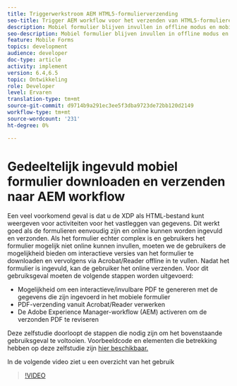 ```yaml
---
title: Triggerwerkstroom AEM HTML5-formulierverzending
seo-title: Trigger AEM workflow voor het verzenden van HTML5-formulieren
description: Mobiel formulier blijven invullen in offline modus en mobiel formulier verzenden om AEM workflow te activeren
seo-description: Mobiel formulier blijven invullen in offline modus en mobiel formulier verzenden om AEM workflow te activeren
feature: Mobile Forms
topics: development
audience: developer
doc-type: article
activity: implement
version: 6.4,6.5
topic: Ontwikkeling
role: Developer
level: Ervaren
translation-type: tm+mt
source-git-commit: d9714b9a291ec3ee5f3dba9723de72bb120d2149
workflow-type: tm+mt
source-wordcount: '231'
ht-degree: 0%

---
```



# Gedeeltelijk ingevuld mobiel formulier downloaden en verzenden naar AEM workflow

Een veel voorkomend geval is dat u de XDP als HTML-bestand kunt weergeven voor activiteiten voor het vastleggen van gegevens. Dit werkt goed als de formulieren eenvoudig zijn en online kunnen worden ingevuld en verzonden. Als het formulier echter complex is en gebruikers het formulier mogelijk niet online kunnen invullen, moeten we de gebruikers de mogelijkheid bieden om interactieve versies van het formulier te downloaden en vervolgens via Acrobat/Reader offline in te vullen. Nadat het formulier is ingevuld, kan de gebruiker het online verzenden.
Voor dit gebruiksgeval moeten de volgende stappen worden uitgevoerd:

* Mogelijkheid om een interactieve/invulbare PDF te genereren met de gegevens die zijn ingevoerd in het mobiele formulier
* PDF-verzending vanuit Acrobat/Reader verwerken
* De Adobe Experience Manager-workflow (AEM) activeren om de verzonden PDF te reviseren

Deze zelfstudie doorloopt de stappen die nodig zijn om het bovenstaande gebruiksgeval te voltooien. Voorbeeldcode en elementen die betrekking hebben op deze zelfstudie zijn [hier beschikbaar.](part-four.md)

In de volgende video ziet u een overzicht van het gebruik

>[!VIDEO](https://video.tv.adobe.com/v/29677?quality=9&learn=on)

